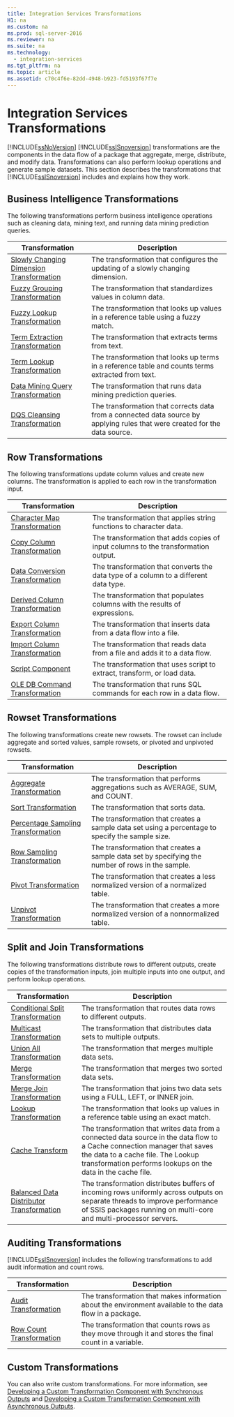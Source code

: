 ```yaml
---
title: Integration Services Transformations
H1: na
ms.custom: na
ms.prod: sql-server-2016
ms.reviewer: na
ms.suite: na
ms.technology: 
  - integration-services
ms.tgt_pltfrm: na
ms.topic: article
ms.assetid: c70c4f6e-82dd-4948-b923-fd5193f67f7e
---
```

# Integration Services Transformations
  [!INCLUDE[ssNoVersion](../../Topics/TopicNameContainA/includes/ssNoVersion_md.md)] [!INCLUDE[ssISnoversion](../../Topics/TopicNameContainA/includes/ssISnoversion_md.md)] transformations are the components in the data flow of a package that aggregate, merge, distribute, and modify data. Transformations can also perform lookup operations and generate sample datasets. This section describes the transformations that [!INCLUDE[ssISnoversion](../../Topics/TopicNameContainA/includes/ssISnoversion_md.md)] includes and explains how they work.  
  
## Business Intelligence Transformations  
 The following transformations perform business intelligence operations such as cleaning data, mining text, and running data mining prediction queries.  
  
|Transformation|Description|  
|--------------------|-----------------|  
|[Slowly Changing Dimension Transformation](../../Topics/TopicNameNotContainA/Slowly-Changing-Dimension-Transformation.md)|The transformation that configures the updating of a slowly changing dimension.|  
|[Fuzzy Grouping Transformation](../../Topics/TopicNameNotContainA/Fuzzy-Grouping-Transformation.md)|The transformation that standardizes values in column data.|  
|[Fuzzy Lookup Transformation](../../Topics/TopicNameNotContainA/Fuzzy-Lookup-Transformation.md)|The transformation that looks up values in a reference table using a fuzzy match.|  
|[Term Extraction Transformation](../../Topics/TopicNameNotContainA/Term-Extraction-Transformation.md)|The transformation that extracts terms from text.|  
|[Term Lookup Transformation](../../Topics/TopicNameNotContainA/Term-Lookup-Transformation.md)|The transformation that looks up terms in a reference table and counts terms extracted from text.|  
|[Data Mining Query Transformation](../../Topics/TopicNameNotContainA/Data-Mining-Query-Transformation.md)|The transformation that runs data mining prediction queries.|  
|[DQS Cleansing Transformation](../../Topics/TopicNameNotContainA/DQS-Cleansing-Transformation.md)|The transformation that corrects data from a connected data source by applying rules that were created for the data source.|  
  
## Row Transformations  
 The following transformations update column values and create new columns. The transformation is applied to each row in the transformation input.  
  
|Transformation|Description|  
|--------------------|-----------------|  
|[Character Map Transformation](../../Topics/TopicNameNotContainA/Character-Map-Transformation.md)|The transformation that applies string functions to character data.|  
|[Copy Column Transformation](../../Topics/TopicNameNotContainA/Copy-Column-Transformation.md)|The transformation that adds copies of input columns to the transformation output.|  
|[Data Conversion Transformation](../../Topics/TopicNameNotContainA/Data-Conversion-Transformation.md)|The transformation that converts the data type of a column to a different data type.|  
|[Derived Column Transformation](../../Topics/TopicNameNotContainA/Derived-Column-Transformation.md)|The transformation that populates columns with the results of expressions.|  
|[Export Column Transformation](../../Topics/TopicNameNotContainA/Export-Column-Transformation.md)|The transformation that inserts data from a data flow into a file.|  
|[Import Column Transformation](../../Topics/TopicNameNotContainA/Import-Column-Transformation.md)|The transformation that reads data from a file and adds it to a data flow.|  
|[Script Component](../../Topics/TopicNameNotContainA/Script-Component.md)|The transformation that uses script to extract, transform, or load data.|  
|[OLE DB Command Transformation](../../Topics/TopicNameNotContainA/OLE-DB-Command-Transformation.md)|The transformation that runs SQL commands for each row in a data flow.|  
  
## Rowset Transformations  
 The following transformations create new rowsets. The rowset can include aggregate and sorted values, sample rowsets, or pivoted and unpivoted rowsets.  
  
|Transformation|Description|  
|--------------------|-----------------|  
|[Aggregate Transformation](../../Topics/TopicNameNotContainA/Aggregate-Transformation.md)|The transformation that performs aggregations such as AVERAGE, SUM, and COUNT.|  
|[Sort Transformation](../../Topics/TopicNameNotContainA/Sort-Transformation.md)|The transformation that sorts data.|  
|[Percentage Sampling Transformation](../../Topics/TopicNameNotContainA/Percentage-Sampling-Transformation.md)|The transformation that creates a sample data set using a percentage to specify the sample size.|  
|[Row Sampling Transformation](../../Topics/TopicNameNotContainA/Row-Sampling-Transformation.md)|The transformation that creates a sample data set by specifying the number of rows in the sample.|  
|[Pivot Transformation](../../Topics/TopicNameNotContainA/Pivot-Transformation.md)|The transformation that creates a less normalized version of a normalized table.|  
|[Unpivot Transformation](../../Topics/TopicNameNotContainA/Unpivot-Transformation.md)|The transformation that creates a more normalized version of a nonnormalized table.|  
  
## Split and Join Transformations  
 The following transformations distribute rows to different outputs, create copies of the transformation inputs, join multiple inputs into one output, and perform lookup operations.  
  
|Transformation|Description|  
|--------------------|-----------------|  
|[Conditional Split Transformation](../../Topics/TopicNameNotContainA/Conditional-Split-Transformation.md)|The transformation that routes data rows to different outputs.|  
|[Multicast Transformation](../../Topics/TopicNameNotContainA/Multicast-Transformation.md)|The transformation that distributes data sets to multiple outputs.|  
|[Union All Transformation](../../Topics/TopicNameNotContainA/Union-All-Transformation.md)|The transformation that merges multiple data sets.|  
|[Merge Transformation](../../Topics/TopicNameNotContainA/Merge-Transformation.md)|The transformation that merges two sorted data sets.|  
|[Merge Join Transformation](../../Topics/TopicNameNotContainA/Merge-Join-Transformation.md)|The transformation that joins two data sets using a FULL, LEFT, or INNER join.|  
|[Lookup Transformation](../../Topics/TopicNameNotContainA/Lookup-Transformation.md)|The transformation that looks up values in a reference table using an exact match.|  
|[Cache Transform](../../Topics/TopicNameNotContainA/Cache-Transform.md)|The transformation that writes data from a connected data source in the data flow to a Cache connection manager that saves the data to a cache file. The Lookup transformation performs lookups on the data in the cache file.|  
|[Balanced Data Distributor Transformation](../../Topics/TopicNameNotContainA/Balanced-Data-Distributor-Transformation.md)|The transformation distributes buffers of incoming rows uniformly across outputs on separate threads to improve performance of SSIS packages running on multi-core and multi-processor servers.|  
  
## Auditing Transformations  
 [!INCLUDE[ssISnoversion](../../Topics/TopicNameContainA/includes/ssISnoversion_md.md)] includes the following transformations to add audit information and count rows.  
  
|Transformation|Description|  
|--------------------|-----------------|  
|[Audit Transformation](../../Topics/TopicNameNotContainA/Audit-Transformation.md)|The transformation that makes information about the environment available to the data flow in a package.|  
|[Row Count Transformation](../../Topics/TopicNameNotContainA/Row-Count-Transformation.md)|The transformation that counts rows as they move through it and stores the final count in a variable.|  
  
## Custom Transformations  
 You can also write custom transformations. For more information, see [Developing a Custom Transformation Component with Synchronous Outputs](../Topic/Developing%20a%20Custom%20Transformation%20Component%20with%20Synchronous%20Outputs.md) and [Developing a Custom Transformation Component with Asynchronous Outputs](../Topic/Developing%20a%20Custom%20Transformation%20Component%20with%20Asynchronous%20Outputs.md).  
  
  